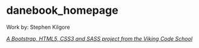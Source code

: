 # danebook_homepage

Work by: Stephen Kilgore

*[A Bootstrap, HTML5, CSS3 and SASS project from the Viking Code School](http://www.vikingcodeschool.com)*
